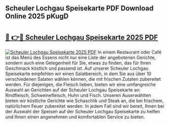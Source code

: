 ## Scheuler Lochgau Speisekarte PDF Download Online 2025 pKugD

# <h2><a href="http://gcc7t67.nevu.top/?p=Scheuler+Lochgau+Speisekarte">🔗 👉🔴 Scheuler Lochgau Speisekarte 2025 PDF</a></h2>

[![Scheuler Lochgau Speisekarte 2025 PDF](https://i.imgur.com/dBaPXMq.png)](http://gcc7t67.nevu.top/?p=Scheuler+Lochgau+Speisekarte)
In einem Restaurant oder Café ist das Menü des Essens nicht nur eine Liste der angebotenen Gerichte, sondern auch eine Gelegenheit für Sie, etwas zu finden, das für Ihren Geschmack köstlich und passend ist. Auf unserer Scheuler Lochgau Speisekarte empfehlen wir einen Salatbereich, in dem Sie aus über 10 verschiedenen Salaten wählen können, die mit frischen Zutaten zubereitet werden. Für diejenigen, die Fleisch lieben, bieten wir eine umfangreiche Auswahl an Gerichten auf der Scheuler Lochgau Speisekarte an: Rindfleisch, Schweinefleisch, Huhn und Fisch. Unseren Auserwählten bieten wir köstliche Gerichte wie Schaschlik und Steak an, die bei frischem, natürlichem Feuer zubereitet werden. In jedem Fall sind wir bereit, Ihnen bei der Auswahl der Speisen auf der Scheuler Lochgau Speisekarte zu helfen und Ihnen einen angenehmen und komfortablen Service zu bieten.
